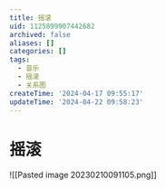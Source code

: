 ```yaml
---
title: 摇滚
uid: 1125899907442682
archived: false
aliases: []
categories: []
tags:
  - 音乐
  - 摇滚
  - 关系图
createTime: '2024-04-17 09:55:17'
updateTime: '2024-04-22 09:58:23'
---
```


# 摇滚

![[Pasted image 20230210091105.png]]
